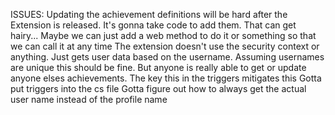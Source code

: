 ISSUES:
	Updating the achievement definitions will be hard after the Extension is released. It's gonna take code to add them. That can get hairy... Maybe we can just add a web method to do it or something so that we can call it at any time
	The extension doesn't use the security context or anything. Just gets user data based on the username. Assuming usernames are unique this should be fine. But anyone is really able to get or update anyone elses achievements. The key this in the triggers mitigates this
	Gotta put triggers into the cs file
	Gotta figure out how to always get the actual user name instead of the profile name